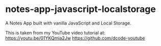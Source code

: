 # notes-app-javascript-localstorage
A Notes App built with vanilla JavaScript and Local Storage.

This is taken from my YouTube video tutorial at:
https://youtu.be/01YKQmia2Jw
https://github.com/dcode-youtube